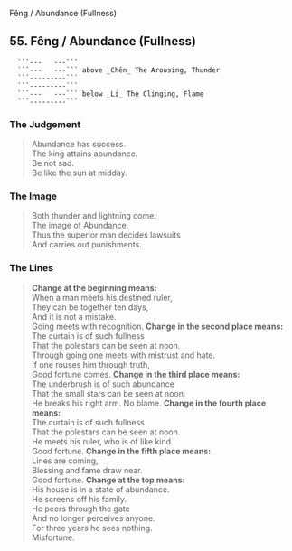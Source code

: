 Fêng / Abundance (Fullness)
## 55. Fêng / Abundance (Fullness)
      ```---   ---```
      ```---   ---``` above _Chên_ The Arousing, Thunder  
      ```---------```
      ```---------```
      ```---   ---``` below _Li_ The Clinging, Flame  
      ```---------```
### The Judgement
> Abundance has success.  
 The king attains abundance.  
 Be not sad.  
 Be like the sun at midday.
### The Image
> Both thunder and lightning come:  
 The image of Abundance.  
 Thus the superior man decides lawsuits  
 And carries out punishments.
### The Lines

 > **Change at the beginning means:**  
 When a man meets his destined ruler,  
 They can be together ten days,  
 And it is not a mistake.  
 Going meets with recognition.
 > **Change in the second place means:**  
 The curtain is of such fullness  
 That the polestars can be seen at noon.  
 Through going one meets with mistrust and hate.  
 If one rouses him through truth,  
 Good fortune comes.
 > **Change in the third place means:**  
 The underbrush is of such abundance  
 That the small stars can be seen at noon.  
 He breaks his right arm. No blame.
 > **Change in the fourth place means:**  
 The curtain is of such fullness  
 That the polestars can be seen at noon.  
 He meets his ruler, who is of like kind.  
 Good fortune.
 > **Change in the fifth place means:**  
 Lines are coming,  
 Blessing and fame draw near.  
 Good fortune.
 > **Change at the top means:**  
 His house is in a state of abundance.  
 He screens off his family.  
 He peers through the gate  
 And no longer perceives anyone.  
 For three years he sees nothing.  
 Misfortune.



